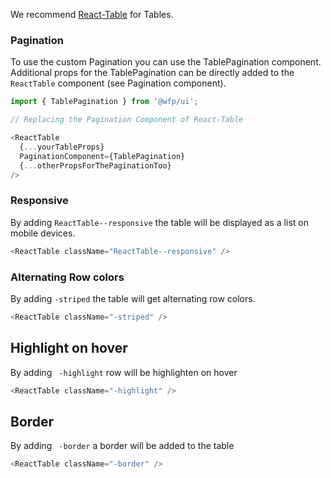 We recommend [React-Table](https://react-table.js.org/) for Tables.

### Pagination

To use the custom Pagination you can use the TablePagination component. Additional props for the TablePagination can be directly added to the `ReactTable` component (see Pagination component).


```js
import { TablePagination } from '@wfp/ui';

// Replacing the Pagination Component of React-Table

<ReactTable
  {...yourTableProps}
  PaginationComponent={TablePagination}
  {...otherPropsForThePaginationToo}
/>
```

### Responsive

By adding `ReactTable--responsive` the table will be displayed as a list on mobile devices.

```js
<ReactTable className="ReactTable--responsive" />
```

### Alternating Row colors

By adding `-striped` the table will get alternating row colors.

```js
<ReactTable className="-striped" />
```

## Highlight on hover

By adding ` -highlight` row will be highlighten on hover

```js
<ReactTable className="-highlight" />
```

## Border

By adding ` -border` a border will be added to the table

```js
<ReactTable className="-border" />
```

<!-- NO PROPS -->
